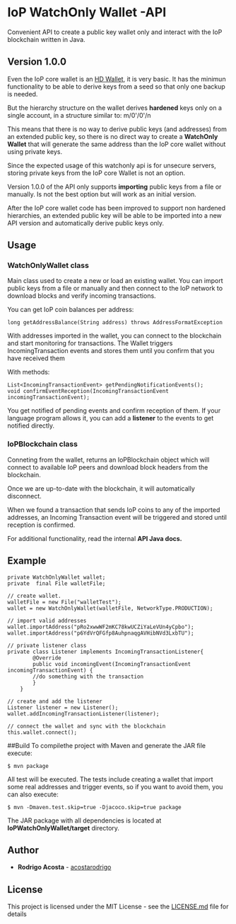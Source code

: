 # IoP WatchOnly Wallet -API

Convenient API to create a public key wallet only and interact with the IoP blockchain written in Java.

## Version 1.0.0

Even the IoP core wallet is an  [HD Wallet](https://en.bitcoin.it/wiki/Deterministic_wallet), it is very basic. It has the minimun functionality to be able to derive keys from a seed so that only one backup is needed.

But the hierarchy structure on the wallet derives **hardened** keys only on a single account, in a structure similar to: m/0'/0'/n

This means that there is no way to derive public keys (and addresses) from an extended public key, so there is no direct way to create a **WatchOnly Wallet** that will generate the same address than the IoP core wallet without using private keys.

Since the expected usage of this watchonly api is for unsecure servers, storing private keys from the IoP core Wallet is not an option.

Version 1.0.0 of the API only supports **importing** public keys from a file or manually. Is not the best option but will work as an initial version.

After the IoP core wallet code has been improved to support non hardened hierarchies, an extended public key will be able to be imported into a new API version and automatically derive public keys only.

## Usage

### WatchOnlyWallet class

Main class used to create a new or load an existing wallet. You can import public keys from a file or manually and then connect to the IoP network to download blocks and verify incoming transactions.


You can get IoP coin balances per address:

~~~
long getAddressBalance(String address) throws AddressFormatException
~~~

With addresses imported in the wallet, you can connect to the blockchain and start monitoring for transactions. The Wallet triggers IncomingTransaction events and stores them until you confirm that you have received them

With methods:

```
List<IncomingTransactionEvent> getPendingNotificationEvents();
void confirmEventReception(IncomingTransactionEvent incomingTransactionEvent);
```

You get notified of pending events and confirm reception of them. If your language program allows it, you can add a **listener** to the events to get notified directly.

### IoPBlockchain class

Conneting from the wallet, returns an IoPBlockchain object which will connect to  available IoP peers and download block headers from the blockchain.

Once we are up-to-date with the blockchain, it will automatically disconnect. 

When we found a transaction that sends IoP coins to any of the imported addresses, an Incoming Transaction event will be triggered and stored until reception is confirmed.

For additional functionality, read the internal **API Java docs.**

## Example

```
private WatchOnlyWallet wallet;
private  final File walletFile;

// create wallet.
walletFile = new File("walletTest");
wallet = new WatchOnlyWallet(walletFile, NetworkType.PRODUCTION);

// import valid addresses
wallet.importAddress("pRo2xwwWF2mKC78kwUCZiYaLeVUn4yCpbo");
wallet.importAddress("p6YdVrQFGfp8AuhpnaqgAVHibNVd3LxbTU"); 

// private listener class
private class Listener implements IncomingTransactionListener{
        @Override
        public void incomingEvent(IncomingTransactionEvent incomingTransactionEvent) {
        //do something with the transaction
        }
    }

// create and add the listener    
Listener listener = new Listener();
wallet.addIncomingTransactionListener(listener);

// connect the wallet and sync with the blockchain
this.wallet.connect();

```

##Build
To compilethe project with Maven and generate the JAR file execute:

```
$ mvn package
```

All test will be executed. The tests include creating a wallet that import some real addresses and trigger events, so if you want to avoid them, you can also execute:

```
$ mvn -Dmaven.test.skip=true -Djacoco.skip=true package	
```

The JAR package with all dependencies is located at **IoPWatchOnlyWallet/target** directory.

## Author

* **Rodrigo Acosta**  - [acostarodrigo](https://github.com/acostarodrigo)

## License

This project is licensed under the MIT License - see the [LICENSE.md](LICENSE.md) file for details